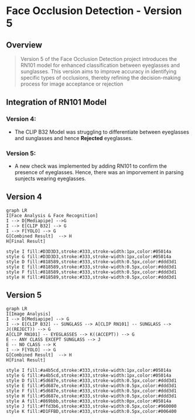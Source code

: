 # Face Occlusion Detection - Version 5

## Overview
> Version 5 of the Face Occlusion Detection project introduces the RN101 model for enhanced classification between eyeglasses and sunglasses. This version aims to improve accuracy in identifying specific types of occlusions, thereby refining the decision-making process for image acceptance or rejection

## Integration of RN101 Model

### Version 4:
- The CLIP B32 Model was struggling to differentiate between eyeglasses and sunglasses and hence **Rejected** eyeglasses.

### Version 5:
- A new check was implemented by adding RN101 to confirm the presence of eyeglasses. Hence, there was an imporvement in parsing sunjects wearing eyeglasses.


## Version 4

```mermaid
graph LR 
I[Face Analysis & Face Recognition] 
I --> D[Mediapipe] -->G
I --> E[CLIP B32] --> G
I --> F[YOLO] --> G
G[Combined Result]  --> H
H[Final Result]

style I fill:#D3D3D3,stroke:#333,stroke-width:1px,color:#05014a
style G fill:#D3D3D3,stroke:#333,stroke-width:1px,color:#05014a
style D fill:#818589,stroke:#333,stroke-width:0.5px,color:#ddd3d1
style E fill:#818589,stroke:#333,stroke-width:0.5px,color:#ddd3d1
style F fill:#818589,stroke:#333,stroke-width:0.5px,color:#ddd3d1
style H fill:#818589,stroke:#333,stroke-width:0.5px,color:#ddd3d1
```

## Version 5
```mermaid
graph LR 
I[Image Analysis] 
I --> D[Mediapipe] --> G
I --> E[CLIP B32] -- SUNGLASS --> A[CLIP RN101] -- SUNGLASS --> J((REJECT)) --> G
A[CLIP RN101] -- EYEGLASSES --> K((ACCEPT)) --> G
E -- ANY CLASS EXCEPT SUNGLASS --> J
E -- NO CLASS --> K
I --> F[YOLO] --> G
G[Combined Result]  --> H
H[Final Result]

style I fill:#a4b5cd,stroke:#333,stroke-width:1px,color:#05014a
style G fill:#a4b5cd,stroke:#333,stroke-width:1px,color:#05014a
style D fill:#5d687e,stroke:#333,stroke-width:0.5px,color:#ddd3d1
style E fill:#5d687e,stroke:#333,stroke-width:0.5px,color:#ddd3d1
style F fill:#5d687e,stroke:#333,stroke-width:0.5px,color:#ddd3d1
style H fill:#5d687e,stroke:#333,stroke-width:0.5px,color:#ddd3d1
style A fill:#869bbb,stroke:#333,stroke-width:0px,color:#05014a
style J fill:#ffd3b6,stroke:#333,stroke-width:0.5px,color:#960000
style K fill:#D1FFBD,stroke:#333,stroke-width:0.5px,color:#006400
```